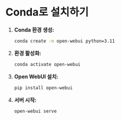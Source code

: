 
# Conda로 설치하기

1. **Conda 환경 생성:**

   ```bash
   conda create -n open-webui python=3.11
   ```

2. **환경 활성화:**

   ```bash
   conda activate open-webui
   ```

3. **Open WebUI 설치:**

   ```bash
   pip install open-webui
   ```

4. **서버 시작:**

   ```bash
   open-webui serve
   ```
